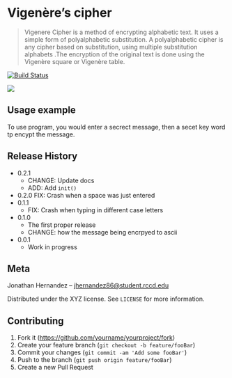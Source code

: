 # Vigenère’s cipher 
>Vigenere Cipher is a method of encrypting alphabetic text. It uses a simple form of polyalphabetic substitution. A polyalphabetic cipher is any cipher based on substitution, using multiple substitution alphabets .The encryption of the original text is done using the Vigenère square or Vigenère table.

[![Build Status][travis-image]][travis-url]




![](header.png)


## Usage example

To use program, you would enter a secrect message, then a secet key word tp encypt the message. 



## Release History

* 0.2.1
    * CHANGE: Update docs 
    * ADD: Add `init()`
* 0.2.0
    FIX: Crash when a space was just entered 
* 0.1.1
    * FIX: Crash when typing in different case letters
* 0.1.0
    * The first proper release
    * CHANGE: how the message being encrpyed to ascii
* 0.0.1
    * Work in progress

## Meta

Jonathan Hernandez – jhernandez86@student.rccd.edu

Distributed under the XYZ license. See ``LICENSE`` for more information.


## Contributing

1. Fork it (<https://github.com/yourname/yourproject/fork>)
2. Create your feature branch (`git checkout -b feature/fooBar`)
3. Commit your changes (`git commit -am 'Add some fooBar'`)
4. Push to the branch (`git push origin feature/fooBar`)
5. Create a new Pull Request

<!-- Markdown link & img dfn's -->
[npm-image]: https://img.shields.io/npm/v/datadog-metrics.svg?style=flat-square
[npm-url]: https://npmjs.org/package/datadog-metrics
[npm-downloads]: https://img.shields.io/npm/dm/datadog-metrics.svg?style=flat-square
[travis-image]: https://img.shields.io/travis/dbader/node-datadog-metrics/master.svg?style=flat-square
[travis-url]: https://travis-ci.org/dbader/node-datadog-metrics
[wiki]: https://github.com/yourname/yourproject/wiki
